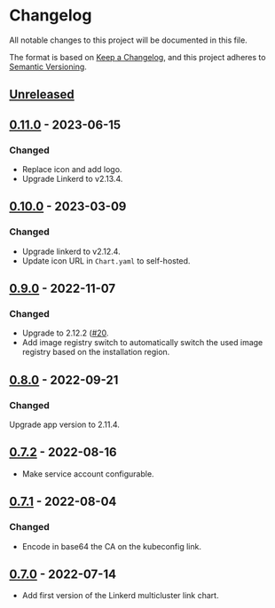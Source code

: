 # Changelog

All notable changes to this project will be documented in this file.

The format is based on [Keep a Changelog](https://keepachangelog.com/en/1.0.0/),
and this project adheres to [Semantic Versioning](https://semver.org/spec/v2.0.0.html).

## [Unreleased]

## [0.11.0] - 2023-06-15

### Changed

- Replace icon and add logo.
- Upgrade Linkerd to v2.13.4.

## [0.10.0] - 2023-03-09

### Changed

- Upgrade linkerd to v2.12.4.
- Update icon URL in `Chart.yaml` to self-hosted.

## [0.9.0] - 2022-11-07

### Changed

- Upgrade to 2.12.2 ([#20](https://github.com/giantswarm/linkerd2-multicluster-link-app/pull/20).
- Add image registry switch to automatically switch the used image registry based on the installation region.

## [0.8.0] - 2022-09-21

### Changed

Upgrade app version to 2.11.4.

## [0.7.2] - 2022-08-16

- Make service account configurable.

## [0.7.1] - 2022-08-04

### Changed

- Encode in base64 the CA on the kubeconfig link.

## [0.7.0] - 2022-07-14

- Add first version of the Linkerd multicluster link chart.

[Unreleased]: https://github.com/giantswarm/linkerd-multicluster-link-app/compare/v0.11.0...HEAD
[0.11.0]: https://github.com/giantswarm/linkerd-multicluster-link-app/compare/v0.10.0...v0.11.0
[0.10.0]: https://github.com/giantswarm/linkerd-multicluster-link-app/compare/v0.9.0...v0.10.0
[0.9.0]: https://github.com/giantswarm/linkerd-multicluster-link-app/compare/v0.8.0...v0.9.0
[0.8.0]: https://github.com/giantswarm/linkerd2-multicluster-link-app/compare/v0.7.2...v0.8.0
[0.7.2]: https://github.com/giantswarm/linkerd2-multicluster-link-app/compare/v0.7.1...v0.7.2
[0.7.1]: https://github.com/giantswarm/linkerd2-multicluster-link-app/compare/v0.7.0...v0.7.1
[0.7.0]: https://github.com/giantswarm/linkerd2-multicluster-link-app/compare/v0.7.0...v0.7.0
